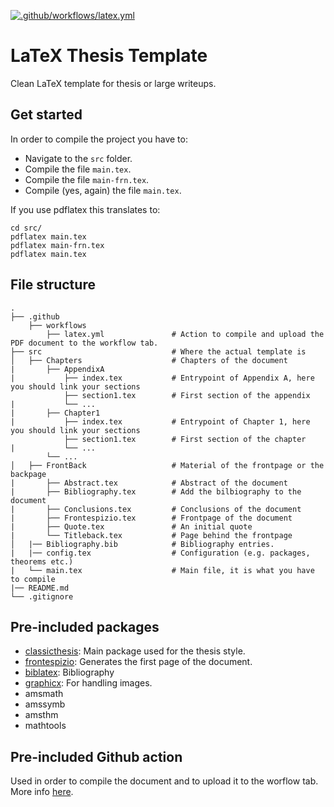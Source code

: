 [![.github/workflows/latex.yml](https://github.com/Pinzauti/LaTeX-thesis-template/actions/workflows/latex.yml/badge.svg)](https://github.com/Pinzauti/LaTeX-thesis-template/actions/workflows/latex.yml)
# LaTeX Thesis Template
Clean LaTeX template for thesis or large writeups.

## Get started
In order to compile the project you have to:
- Navigate to the ```src``` folder.
- Compile the file ```main.tex```.
- Compile the file ```main-frn.tex```.
- Compile (yes, again) the file ```main.tex```.

If you use pdflatex this translates to:
```
cd src/
pdflatex main.tex
pdflatex main-frn.tex
pdflatex main.tex
```

## File structure
    .
    ├── .github                               
        ├── workflows
            ├── latex.yml               # Action to compile and upload the PDF document to the workflow tab.  
    ├── src                             # Where the actual template is               
    │   ├── Chapters                    # Chapters of the document
    |       ├── AppendixA               
    |           ├── index.tex           # Entrypoint of Appendix A, here you should link your sections
                ├── section1.tex        # First section of the appendix
    |           └── ...
    |       ├── Chapter1
    |           ├── index.tex           # Entrypoint of Chapter 1, here you should link your sections
                ├── section1.tex        # First section of the chapter
    |           └── ...
            └── ...
    │   ├── FrontBack                   # Material of the frontpage or the backpage
    |       ├── Abstract.tex            # Abstract of the document
    |       ├── Bibliography.tex        # Add the bilbiography to the document
    |       ├── Conclusions.tex         # Conclusions of the document
    |       ├── Frontespizio.tex        # Frontpage of the document
    |       ├── Quote.tex               # An initial quote 
    |       └── Titleback.tex           # Page behind the frontpage
    │   |── Bibliography.bib            # Bibliography entries.
    |   |── config.tex                  # Configuration (e.g. packages, theorems etc.)
    |   └── main.tex                    # Main file, it is what you have to compile
    |── README.md
    └── .gitignore
    
## Pre-included packages

- [classicthesis](https://ctan.org/pkg/classicthesis): Main package used for the thesis style.
- [frontespizio](https://ctan.org/pkg/frontespizio): Generates the first page of the document.
- [biblatex](https://ctan.org/pkg/biblatex): Bibliography
- [graphicx](https://ctan.org/pkg/graphicx): For handling images.
- amsmath
- amssymb
- amsthm
- mathtools

## Pre-included Github action

Used in order to compile the document and to upload it to the worflow tab. More info [here](https://github.com/xu-cheng/latex-action/).

